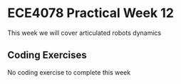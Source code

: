 # ECE4078 Practical Week 12

This week we will cover articulated robots dynamics

## Coding Exercises

No coding exercise to complete this week